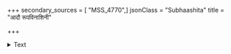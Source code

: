 +++
secondary_sources = [ "MSS_4770",]
jsonClass = "Subhaashita"
title = "आदौ रूपविनाशिनी"

+++

<details><summary>Text</summary>

आदौ रूपविनाशिनी कृशकरी कामाङ्कुरच्छेदिनी पुत्रामित्रकलत्रभेदनकरी गर्वाङ्कुरच्छेदिनी।  
कामं मन्दकरी तपःक्षयकरी धर्मस्य निर्मूलनी सा मां संप्रति सर्वरोगजननी प्राणापहन्त्री क्षुधा॥
</details>
